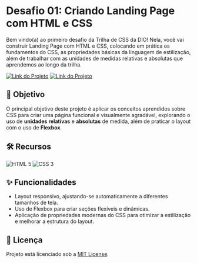 # Desafio 01: Criando Landing Page com HTML e CSS

Bem vindo(a) ao primeiro desafio da Trilha de CSS da DIO! Nela, você vai construir Landing Page com HTML e CSS, colocando em prática os fundamentos do CSS,
as propriedades básicas da linguagem de estilização, além de trabalhar com as unidades de medidas relativas e absolutas que aprendemos ao longo da trilha.

[![Link do Projeto](https://img.shields.io/badge/▶-000?style=for-the-badge&logo=movie&logoColor=E94D5F)](https://desafio-01-dio-landing-page.netlify.app/)
[![Link do Projeto](https://img.shields.io/badge/Acesse%20o%20Projeto-E94D5F?style=for-the-badge)](https://desafio-01-dio-landing-page.netlify.app/)

## 🎯 Objetivo

O principal objetivo deste projeto é aplicar os conceitos aprendidos sobre CSS para criar uma página funcional e visualmente agradável, explorando o uso de **unidades relativas** e **absolutas** de medida, além de praticar o layout com o uso de **Flexbox**.

## 🛠️ Recursos

![HTML 5](https://img.shields.io/badge/HTML5-333333?style=for-the-badge&logo=html5)
![CSS 3](https://img.shields.io/badge/CSS3-333333?style=for-the-badge&logo=css3&logoColor=1572B6)

## ✨ Funcionalidades

- Layout responsivo, ajustando-se automaticamente a diferentes tamanhos de tela.
- Uso de Flexbox para criar seções flexíveis e dinâmicas.
- Aplicação de propriedades modernas do CSS para otimizar a estilização e melhorar a estrutura do layout.

## 📜 Licença
Projeto está licenciado sob a [MIT License](https://github.com/fernandatollotti/trilha-css-desafio-01/tree/main?tab=MIT-1-ov-file).
